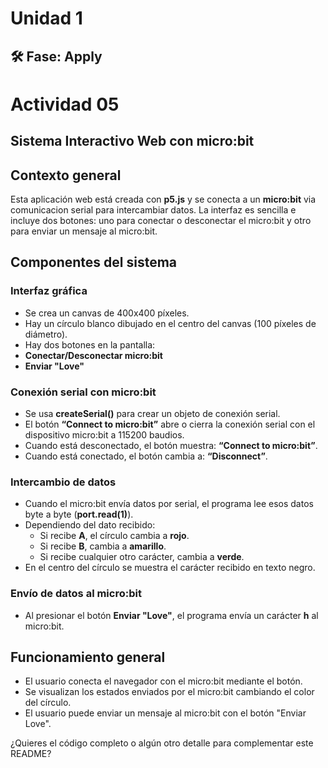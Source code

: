 # Unidad 1

## 🛠 Fase: Apply  

# Actividad 05  

## Sistema Interactivo Web con micro:bit

## Contexto general

Esta aplicación web está creada con **p5.js** y se conecta a un **micro:bit** via comunicacion serial para intercambiar datos. La interfaz es sencilla e incluye dos botones: uno para conectar o desconectar el micro:bit y otro para enviar un mensaje al micro:bit.

## Componentes del sistema

### Interfaz gráfica

- Se crea un canvas de 400x400 píxeles.
- Hay un círculo blanco dibujado en el centro del canvas (100 píxeles de diámetro).
- Hay dos botones en la pantalla:
- **Conectar/Desconectar micro:bit**
- **Enviar "Love"**

### Conexión serial con micro:bit

- Se usa **createSerial()** para crear un objeto de conexión serial.
- El botón **“Connect to micro:bit”** abre o cierra la conexión serial con el dispositivo micro:bit a 115200 baudios.
- Cuando está desconectado, el botón muestra: **“Connect to micro:bit”**.
- Cuando está conectado, el botón cambia a: **“Disconnect”**.

### Intercambio de datos

- Cuando el micro:bit envía datos por serial, el programa lee esos datos byte a byte (**port.read(1)**).
- Dependiendo del dato recibido:
  - Si recibe **A**, el círculo cambia a **rojo**.
  - Si recibe **B**, cambia a **amarillo**.
  - Si recibe cualquier otro carácter, cambia a **verde**.
- En el centro del círculo se muestra el carácter recibido en texto negro.

### Envío de datos al micro:bit

- Al presionar el botón **Enviar "Love"**, el programa envía un carácter **h** al micro:bit.

## Funcionamiento general

- El usuario conecta el navegador con el micro:bit mediante el botón.
- Se visualizan los estados enviados por el micro:bit cambiando el color del círculo.
- El usuario puede enviar un mensaje al micro:bit con el botón "Enviar Love".

¿Quieres el código completo o algún otro detalle para complementar este README?
